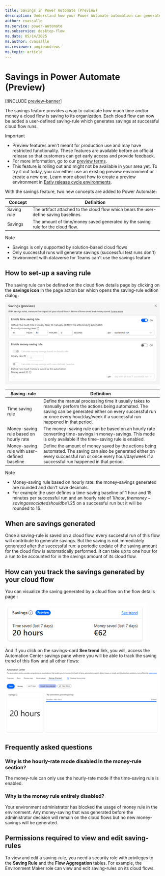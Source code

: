 ```yaml
---
title: Savings in Power Automate (Preview)
description: Understand how your Power Automate automation can generate savings
author: cvassallo
ms.service: power-automate
ms.subservice: desktop-flow
ms.date: 05/14/2025
ms.author: cvassallo
ms.reviewer: angieandrews
ms.topic: article
---
```


# Savings in Power Automate (Preview)

[!INCLUDE [preview-banner](~/../shared-content/shared/preview-includes/preview-banner.md)]

The savings feature provides a way to calculate how much time and/or money a cloud flow is saving to its organization. Each cloud flow can now be added a user-defined saving-rule which generates savings at successful cloud flow runs.

> [!IMPORTANT]
> - Preview features aren’t meant for production use and may have restricted functionality. These features are available before an official release so that customers can get early access and provide feedback.
> - For more information, go to our [preview terms](https://go.microsoft.com/fwlink/?linkid=2189520).
> - This feature is rolling out and might not be available in your area yet. To try it out today, you can either use an existing preview environment or create a new one. Learn more about how to create a preview environment in [Early release cycle environments](/power-platform/admin/early-release).

With the savings feature, two new concepts are added to Power Automate:

|Concept|Definition|
|----|-------------------------------------------|
|Saving rule|The artifact attached to the cloud flow which bears the user-define saving baselines.|
|Savings|The amount of time/money saved generated by the saving rule for the cloud flow.|

> [!NOTE]
>
> - Savings is only supported by solution-based cloud flows
> - Only successful runs will generate savings (successful test runs don't)
> - Environment with dataverse for Teams can't use the savings feature

## How to set-up a saving rule

The saving rule can be defined on the cloud flow details page by clicking on the **savings icon** in the page action bar which opens the saving-rule edition dialog:

![Savings rule edition](media/savings/savings_edition.png)

|Saving-rule|Definition|
|----|-------------------------------------------|
|Time saving rule|Define the manual processing time it usually takes to manually perform the actions being automated. The saving can be generated either on every successful run or once every hour/day/week if a successful run happened in that period.|
|Money-saving rule based on hourly rate|The money-saving rule can be based on an hourly rate converting time-savings in money-savings. This mode is only available if the time-saving rule is enabled.|
|Money-saving rule with user-defined baseline|Define the amount of money saved by the actions being automated. The saving can also be generated either on every successful run or once every hour/day/week if a successful run happened in that period.|

> [!NOTE]
>
> - Money-saving rule based on hourly rate: the money-savings generated are rounded and don't save decimals.
> - For example the user defines a time-saving baseline of 1 hour and 15 minutes per successful run and an hourly rate of 1$/hour, the money-saving associated should be 1.25$ on a successful run but it will be rounded to 1$.

## When are savings generated

Once a saving-rule is saved on a cloud flow, every succesful run of this flow will contribute to generate savings. But the saving is not immediately generated after the successful run: a periodic update of the saving amount for the cloud flow is automatically performed. It can take up to one hour for a run to be accounted for in the savings amount of its cloud flow.

## How can you track the savings generated by your cloud flow

You can visualize the saving generated by a cloud flow on the flow details page : 

![Savings rule edition](media/savings/savings_card.png)

And if you click on the savings-card **See trend** link, you will, access the Automation Center savings pane where you will be able to track the saving trend of this flow and all other flows: 

![Savings rule edition](media/savings/savings_automation_center.png)

## Frequently asked questions

### Why is the hourly-rate mode disabled in the money-rule section?

The money-rule can only use the hourly-rate mode if the time-saving rule is enabled.

### Why is the money rule entirely disabled?

Your environment administrator has blocked the usage of money rule in the environment. Any money-saving that was generated before the administrator decision will remain on the cloud flows but no new money-savings will be generated.

## Permissions required to view and edit saving-rules

To view and edit a saving-rule, you need a security role with privileges to the **Saving Rule** and the **Flow Aggregation** tables. For example, the Environment Maker role can view and edit saving-rules on its cloud flows.

